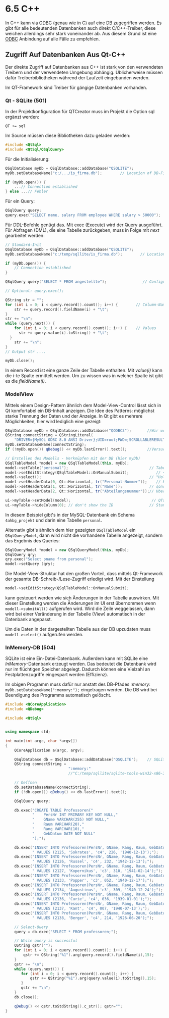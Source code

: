 # 6.5 C++

In C++ kann via [ODBC](ODBC.md) (genau wie in C) auf eine DB zugegriffen werden. Es gibt für alle bedeutenden Datenbanken auch direkt C/C++-Treiber, diese weichen allerdings sehr stark voneinander ab. Aus diesem Grund ist eine [ODBC](ODBC.md) Anbindung auf alle Fälle zu empfehlen.

## Zugriff Auf Datenbanken Aus Qt-C++

Der direkte Zugriff auf Datenbanken aus C++ ist stark von den verwendeten Treibern und der verwendeten Umgebung abhängig. Üblicherweise müssen dafür Treiberbibliotheken während der Laufzeit eingebunden werden.

Im QT-Framework sind Treiber für gängige Datenbanken vorhanden.

### Qt - SQLite (501)

In der Projektkonfiguration für QTCreator muss im Projekt die Option sql ergänzt werden:

```
QT += sql
```

Im Source müssen diese Bibliotheken dazu geladen werden:

```cpp
#include <QtSql>
#include <QtSql/QSqlQuery>
```

Für die Initialisierung:

```cpp
QSqlDatabase myDb = QSqlDatabase::addDatabase("QSQLITE");
myDb.setDatabaseName("c:/.../is_firma.db");        // Location of DB-File

if (myDb.open()) {                                                                    // Open and Check for Access
    ...// Connection established
} else ...// Fehler
```

Für ein Query:

```cpp
QSqlQuery query;
query.exec("SELECT name, salary FROM employee WHERE salary > 50000");
```

Für DDL-Befehle genügt das. Mit exec (Execute) wird der Query ausgeführt. Für Abfragen (DML), die eine Tabelle zurückgeben, muss in Folge mit *next* gearbeitet werden:

```cpp
// Standard-Init
QSqlDatabase myDb = QSqlDatabase::addDatabase("QSQLITE");
myDb.setDatabaseName("c:/temp/sqllite/is_firma.db");        // Location of DB-File

if (myDb.open()) {                                                                    // Open and Check for Access
    // Connection established
}

QSqlQuery query("SELECT * FROM angestellte");                // Configure Query

// Optional: query.exec();

QString str = "";
for (int i = 0; i < query.record().count(); i++) {        // Column-Names
    str += query.record().fieldName(i) + "\t";
}
str += "\n";
while (query.next()) {
    for (int i = 0; i < query.record().count(); i++) {    // Values
      str += query.value(i).toString() + "\t";
  }
    str += "\n";
}
// Output str ....

myDb.close();
```

In einem Record ist eine ganze Zeile der Tabelle enthalten. Mit *value(i)* kann die i-te Spalte ermittelt werden. Um zu wissen was in welcher Spalte ist gibt es die *fieldName(i)*.

### ModelView

Mittels einem Design-Pattern ähnlich dem Model-View-Control lässt sich in Qt komfortabel ein DB-Inhalt anzeigen. Die Idee des Patterns: möglichst starke Trennung der Daten und der Anzeige. In Qt gibt es mehrere Möglichkeiten, hier wird lediglich eine gezeigt:

```cpp
QSqlDatabase myDb = QSqlDatabase::addDatabase("QODBC3");       //Wir wollen mit ODCB zugreifen
QString connectString = QStringLiteral(
    "DRIVER={MySQL ODBC 8.0 ANSI Driver};UID=root;PWD=;SCROLLABLERESULT=true;DATABASE=4ahbg_projekt");
myDb.setDatabaseName(connectString);
if (!myDb.open()) qDebug() << myDb.lastError().text();         //Versucht die Datei zu öffnen, sonst Fehler

// Erstellen des Modells - Verknüpfen mit der DB (hier myDb)
QSqlTableModel *model = new QSqlTableModel(this, myDb);
model->setTable("personal");                                    // Tabelle personal in der gewählten DB
model->setEditStrategy(QSqlTableModel::OnManualSubmit);            // <-- Siehe Unten
model->select();                                                // "Holvorgang"
model->setHeaderData(0, Qt::Horizontal, tr("Personal-Nummer"));    // Beschriftung der Spalten
model->setHeaderData(1, Qt::Horizontal, tr("Name"));            // sonst werden die Standardwerte
model->setHeaderData(2, Qt::Horizontal, tr("Abteilungsnummer"));// Übernommen

ui->myTable->setModel(model);                                    // QTableView auf der UI
ui->myTable->hideColumn(0); // don't show the ID                // Standard: Einfügen eines Index
```

In diesem Beispiel gibt's in der MySQL-Datenbank ein Schema `4ahbg_projekt` und darin eine Tabelle `personal`.

Alternativ gibt's ähnlich dem hier gezeigten `QSqlTableModel` ein `QSqlQueryModel`, dann wird nicht die vorhandene Tabelle angezeigt, sondern das Ergebnis des Queries:

```cpp
QSqlQueryModel *model = new QSqlQueryModel(this, myDb);
QSqlQuery qry;
qry.exec("Select pname from personal");        
model->setQuery (qry);
```

Die Model-View-Struktur hat den großen Vorteil, dass mittels Qt-Framework der gesamte DB-Schreib-/Lese-Zugriff erledigt wird. Mit der Einstellung

```cpp
model->setEditStrategy(QSqlTableModel::OnManualSubmit);
```

kann gesteuert werden wie sich Änderungen in der Tabelle auswirken. Mit dieser Einstellung werden die Änderungen im UI erst übernommen wenn `modell->submitAll()` aufgerufen wird. Wird die Zeile weggelassen, dann wird bei einer Veränderung in der Tabelle (View) automatisch in der Datenbank angepasst.

Um die Daten in der dargestellten Tabelle aus der DB upzudaten muss `modell->select()` aufgerufen werden.

### InMemory-DB (504)

SQLite ist eine Ein-Datei-Datenbank. Außerdem kann mit SQLite eine *InMemory*-Datenbank erzeugt werden. Das bedeutet die Datenbank wird nur im flüchtigen Speicher abgelegt. Dadurch können eine Vielzahl an Festplattenzugriffe eingespart werden (Effizienz).

Im obigen Programm muss dafür nur anstatt des DB-Pfades *:memory:* `myDb.setDatabaseName(":memory:");` eingetragen werden. Die DB wird bei Beendigung des Programms automatisch gelöscht.

```cpp
#include <QCoreApplication>
#include <QDebug>

#include <QtSql>


using namespace std;

int main(int argc, char *argv[])
{
    QCoreApplication a(argc, argv);

    QSqlDatabase db = QSqlDatabase::addDatabase("QSQLITE");    // SQLite Treiber
    QString connectString =
                            ":memory:"
                            //"C:/temp/sqllite/sqlite-tools-win32-x86-3290000/is_uni.db"             ;

    // Oeffnen
    db.setDatabaseName(connectString);
    if (!db.open()) qDebug() << db.lastError().text();

    QSqlQuery query;

    db.exec("CREATE TABLE Professoren("
            "    PersNr INT PRIMARY KEY NOT NULL,"
            "    GName VARCHAR(255) NOT NULL,"
            "    Raum VARCHAR(20),"
            "    Rang VARCHAR(10),"
            "    GebDatum DATE NOT NULL"
            ");");

    db.exec("INSERT INTO Professoren(PersNr, GName, Rang, Raum, GebDatum)"
            " VALUES (2125, 'Sokrates', 'c4', 226, '1940-12-13');");
    db.exec("INSERT INTO Professoren(PersNr, GName, Rang, Raum, GebDatum)"
            " VALUES (2126, 'Russel', 'c4', 232, '1942-12-13');");
    db.exec("INSERT INTO Professoren(PersNr, GName, Rang, Raum, GebDatum)"
            " VALUES (2127, 'Kopernikus', 'c3', 310, '1941-02-14');");
    db.exec("INSERT INTO Professoren(PersNr, GName, Rang, Raum, GebDatum)"
            " VALUES (2133, 'Popper', 'c3', 052, '1940-12-17');");
    db.exec("INSERT INTO Professoren(PersNr, GName, Rang, Raum, GebDatum)"
            " VALUES (2134, 'Augustinus', 'c3', 309, '1940-12-24');");
    db.exec("INSERT INTO Professoren(PersNr, GName, Rang, Raum, GebDatum)"
            " VALUES (2136, 'Curie', 'c4', 036, '1939-01-01');");
    db.exec("INSERT INTO Professoren(PersNr, GName, Rang, Raum, GebDatum)"
            " VALUES (2137, 'Kant', 'c4', 007, '1940-07-13');");
    db.exec("INSERT INTO Professoren(PersNr, GName, Rang, Raum, GebDatum)"
            " VALUES (2138, 'Berger', 'c4', 214, '1926-06-20');");

    // Select-Query
    query = db.exec("SELECT * FROM professoren;");

    // While query is successful
    QString qstr("");
    for (int i = 0; i < query.record().count(); i++) {
        qstr += QString("%1").arg(query.record().fieldName(i),15);
    }
    qstr += "\n";
    while (query.next()) {
       for (int i = 0; i < query.record().count(); i++) {
           qstr += QString("%1").arg(query.value(i).toString(),15);
       }
       qstr += "\n";
    }
    db.close();

    qDebug() << qstr.toStdString().c_str(); qstr="";
}
```
